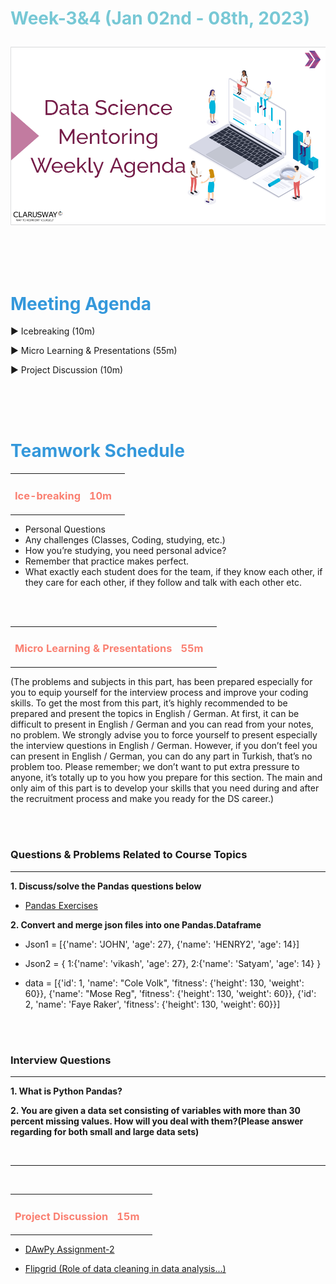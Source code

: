 <h1><strong><span style="color: #77C8D5;">Week-3&4 (Jan 02nd - 08th, 2023)</strong></span>

![logo](ds_agenda_logo.png)

<br>


<h1><strong><span style="color: #3498DB;">Meeting Agenda</strong></h1></span>

<span class="c16 c30">▶ </span><span
class="c42 c82">Icebreaking (10m)</span><span class="c16 c23"> </span>

<span class="c16 c30">▶ </span><span
class="c42 c82">Micro Learning & Presentations (55m)</span><span class="c46 c42 c48"> </span>


<span class="c30">▶ </span><span class="c46 c48 c42">Project Discussion (10m)</span>

<br>
<br>
<br>

<div style="page-break-after: always;"></div>

<h1><strong><span style="color: #3498DB;">Teamwork Schedule</strong></h1></span>

<table style= "width:100%;">
                <tr>
                <td style="color: #FA8072; text-align:left "><h3><strong><p>Ice-breaking</td>
                <td style="color: #FA8072; text-align:right;"><h3><strong><p>10m</p><td>                </tr>
</table>

- Personal Questions 
- Any challenges (Classes, Coding, studying, etc.) 
- How you’re studying, you need personal advice? 
- Remember that practice makes perfect. 
- What exactly each student does for the team, if they know each other, if they care for each other, if they follow and talk with each other etc. 

<br>
<br>

<table style= "width:100%;">
                <tr>
                <td style="color: #FA8072; text-align:left "><h3><strong><p>Micro Learning & Presentations</td>
                <td style="color: #FA8072; text-align:right;"><h3><strong><p>55m</p><td>                </tr>
</table>
(The problems and subjects in this part, has been prepared especially for you to equip yourself for the interview process and improve your coding skills. 
To get the most from this part, it’s highly recommended to be prepared and present the topics in English / German.
At first, it can be difficult to present in English / German and you can read from your notes, no problem. 
We strongly advise you to force yourself to present especially the interview questions in English / German. 
However, if you don’t feel you can present in English / German, you can do any part in Turkish, that’s no problem too. 
Please remember; we don’t want to put extra pressure to anyone, it’s totally up to you how you prepare for this section. 
The main and only aim of this part is to develop your skills that you need during and after the recruitment process and make you ready for the DS career.)


                  
<br><br>
<h3><strong>Questions & Problems Related to Course Topics</strong></h4>
<hr>

**1. Discuss/solve the Pandas questions below**

- [Pandas Exercises](https://github.com/clarusway/DS-DE-0422-TR/blob/main/2-%20Weekly%20Agendas/Week_3%264/Pandas-Exercises_Student.ipynb)


**2. Convert and merge json files into one Pandas.Dataframe**

- Json1 =  [{'name': 'JOHN', 'age': 27}, {'name': 'HENRY2', 'age': 14}] <br>

- Json2 =  {	1:{'name': 'vikash', 'age': 27}, 
2:{'name': 'Satyam', 'age': 14}
}<br>

- data = [{'id': 1,
         'name': "Cole Volk",
         'fitness': {'height': 130, 'weight': 60}},
        {'name': "Mose Reg",
         'fitness': {'height': 130, 'weight': 60}},
        {'id': 2, 'name': 'Faye Raker',
         'fitness': {'height': 130, 'weight': 60}}]


<br><br>
<h3><strong>Interview Questions</strong></h4>
<hr>

**1. What is Python Pandas?**

**2. You are given a data set consisting of variables with more than 30 percent missing values. How will you deal with them?(Please answer regarding for both small and large data sets)**


<br>

<hr>

<br>

<table style= "width:100%;">
                <tr>
                <td style="color: #FA8072; text-align:left "><h3><strong><p>Project Discussion</td>
                <td style="color: #FA8072; text-align:right;"><h3><strong><p>15m</p><td>                </tr>
                
</table>


- [DAwPy Assignment-2](https://lms.clarusway.com/mod/assign/view.php?id=36413) <br> 
                  
- [Flipgrid (Role of data cleaning in data analysis...)](https://flip.com/groups/14116019/topics/34397786/responses) <br> 



